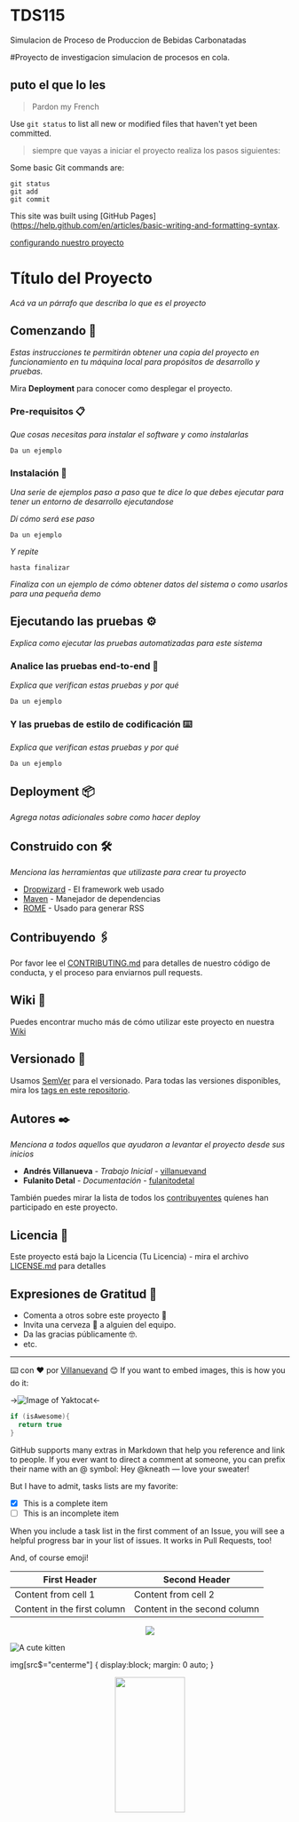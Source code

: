 # TDS115
Simulacion de Proceso de Produccion de Bebidas Carbonatadas

#Proyecto de investigacion simulacion de procesos en cola.

puto el que lo les
-----------------
> Pardon my French

Use `git status` to list all new or modified files that haven't yet been committed.
>siempre que vayas a iniciar el proyecto realiza los pasos siguientes:

Some basic Git commands are:
```
git status
git add
git commit
```
This site was built using [GitHub Pages](https://help.github.com/en/articles/basic-writing-and-formatting-syntax.

[configurando nuestro proyecto](build.xml)

# Título del Proyecto

_Acá va un párrafo que describa lo que es el proyecto_

## Comenzando 🚀

_Estas instrucciones te permitirán obtener una copia del proyecto en funcionamiento en tu máquina local para propósitos de desarrollo y pruebas._

Mira **Deployment** para conocer como desplegar el proyecto.


### Pre-requisitos 📋

_Que cosas necesitas para instalar el software y como instalarlas_

```
Da un ejemplo
```

### Instalación 🔧

_Una serie de ejemplos paso a paso que te dice lo que debes ejecutar para tener un entorno de desarrollo ejecutandose_

_Dí cómo será ese paso_

```
Da un ejemplo
```

_Y repite_

```
hasta finalizar
```

_Finaliza con un ejemplo de cómo obtener datos del sistema o como usarlos para una pequeña demo_

## Ejecutando las pruebas ⚙️

_Explica como ejecutar las pruebas automatizadas para este sistema_

### Analice las pruebas end-to-end 🔩

_Explica que verifican estas pruebas y por qué_

```
Da un ejemplo
```

### Y las pruebas de estilo de codificación ⌨️

_Explica que verifican estas pruebas y por qué_

```
Da un ejemplo
```

## Deployment 📦

_Agrega notas adicionales sobre como hacer deploy_

## Construido con 🛠️

_Menciona las herramientas que utilizaste para crear tu proyecto_

* [Dropwizard](http://www.dropwizard.io/1.0.2/docs/) - El framework web usado
* [Maven](https://maven.apache.org/) - Manejador de dependencias
* [ROME](https://rometools.github.io/rome/) - Usado para generar RSS

## Contribuyendo 🖇️

Por favor lee el [CONTRIBUTING.md](https://gist.github.com/villanuevand/xxxxxx) para detalles de nuestro código de conducta, y el proceso para enviarnos pull requests.

## Wiki 📖

Puedes encontrar mucho más de cómo utilizar este proyecto en nuestra [Wiki](https://github.com/tu/proyecto/wiki)

## Versionado 📌

Usamos [SemVer](http://semver.org/) para el versionado. Para todas las versiones disponibles, mira los [tags en este repositorio](https://github.com/tu/proyecto/tags).

## Autores ✒️

_Menciona a todos aquellos que ayudaron a levantar el proyecto desde sus inicios_

* **Andrés Villanueva** - *Trabajo Inicial* - [villanuevand](https://github.com/villanuevand)
* **Fulanito Detal** - *Documentación* - [fulanitodetal](#fulanito-de-tal)

También puedes mirar la lista de todos los [contribuyentes](https://github.com/your/project/contributors) quíenes han participado en este proyecto. 

## Licencia 📄

Este proyecto está bajo la Licencia (Tu Licencia) - mira el archivo [LICENSE.md](LICENSE.md) para detalles

## Expresiones de Gratitud 🎁

* Comenta a otros sobre este proyecto 📢
* Invita una cerveza 🍺 a alguien del equipo. 
* Da las gracias públicamente 🤓.
* etc.



---
⌨️ con ❤️ por [Villanuevand](https://github.com/Villanuevand) 😊
If you want to embed images, this is how you do it:

->![Image of Yaktocat](https://www.javatpoint.com/images/hibernate/hibernate2.png)<-
```java
if (isAwesome){
  return true
}
```
GitHub supports many extras in Markdown that help you reference and link to people. If you ever want to direct a comment at someone, you can prefix their name with an @ symbol: Hey @kneath — love your sweater!

But I have to admit, tasks lists are my favorite:

- [x] This is a complete item
- [ ] This is an incomplete item

When you include a task list in the first comment of an Issue, you will see a helpful progress bar in your list of issues. It works in Pull Requests, too!

And, of course emoji!

First Header | Second Header
------------ | -------------
Content from cell 1 | Content from cell 2
Content in the first column | Content in the second column

<div style="text-align:center"><img src="https://4.bp.blogspot.com/-yQOg-4_ysLk/V_X3Gv9EUkI/AAAAAAAAEXY/2yEQVx3l4yQwFq__iuS-F2La6CCLFz5YwCLcB/s1600/netbeans.png" /></div>

![A cute kitten](http://placekitten.com/200/300?style=centerme)

img[src$="centerme"] {
  display:block;
  margin: 0 auto;
}

<p align="center">
  <img src="http://jrain.oscitas.netdna-cdn.com/wp-content/uploads/2018/04/progress-bar-78-214x202.png" width="50%" height="25%px"/></p>
  
<img align="center" width="45%" height="20%" src="https://upload.wikimedia.org/wikipedia/commons/thumb/c/c3/Python-logo-notext.svg/1200px-Python-logo-notext.svg.png">
